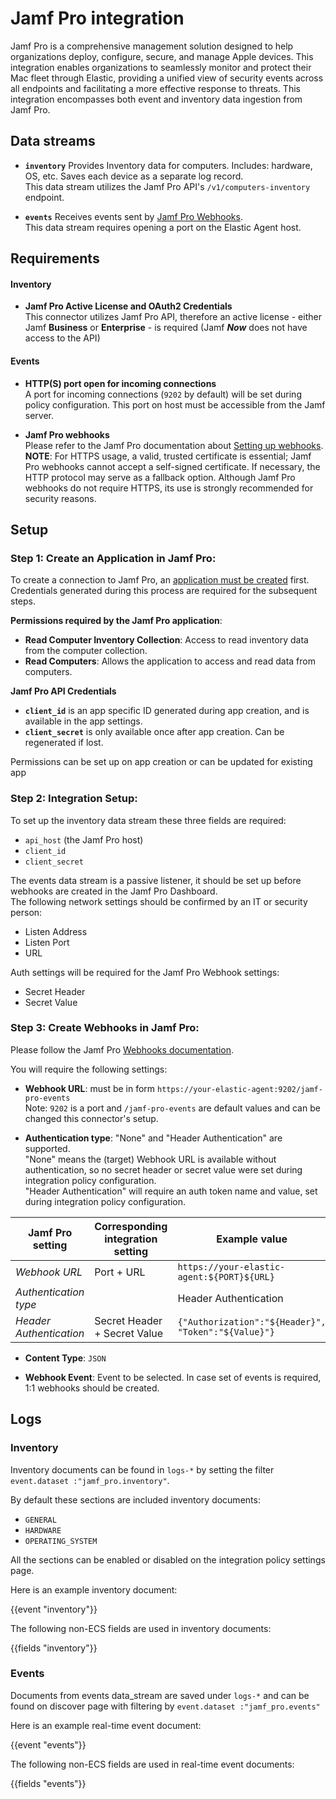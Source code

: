 # Jamf Pro integration

Jamf Pro is a comprehensive management solution designed to help organizations deploy, configure, secure, and manage Apple devices. This integration enables organizations to seamlessly monitor and protect their Mac fleet through Elastic, providing a unified view of security events across all endpoints and facilitating a more effective response to threats. This integration encompasses both event and inventory data ingestion from Jamf Pro.


## Data streams

- **`inventory`** Provides Inventory data for computers. Includes: hardware, OS, etc. Saves each device as a separate log record.  
This data stream utilizes the Jamf Pro API's `/v1/computers-inventory` endpoint.

- **`events`** Receives events sent by [Jamf Pro Webhooks](https://developer.jamf.com/developer-guide/docs/webhooks).  
This data stream requires opening a port on the Elastic Agent host.


## Requirements

#### Inventory

- **Jamf Pro Active License and OAuth2 Credentials**  
This connector utilizes Jamf Pro API, therefore an active license - either Jamf **Business** or **Enterprise** - is required (Jamf _**Now**_ does not have access to the API)

#### Events

- **HTTP(S) port open for incoming connections**  
A port for incoming connections (`9202` by default) will be set during policy configuration. This port on host must be accessible from the Jamf server.

- **Jamf Pro webhooks**  
Please refer to the Jamf Pro documentation about [Setting up webhooks](https://learn.jamf.com/en-US/bundle/jamf-pro-documentation-current/page/Webhooks.html).  
**NOTE**: For HTTPS usage, a valid, trusted certificate is essential; Jamf Pro webhooks cannot accept a self-signed certificate. If necessary, the HTTP protocol may serve as a fallback option. Although Jamf Pro webhooks do not require HTTPS, its use is strongly recommended for security reasons.


## Setup

### Step 1: Create an Application in Jamf Pro:

To create a connection to Jamf Pro, an [application must be created](https://learn.jamf.com/en-US/bundle/jamf-pro-documentation-current/page/API_Roles_and_Clients.html) first. Credentials generated during this process are required for the subsequent steps.

**Permissions required by the Jamf Pro application**:  
- **Read Computer Inventory Collection**: Access to read inventory data from the computer collection.
- **Read Computers**: Allows the application to access and read data from computers.

**Jamf Pro API Credentials**  
- **`client_id`** is an app specific ID generated during app creation, and is available in the app settings.
- **`client_secret`** is only available once after app creation. Can be regenerated if lost.

Permissions can be set up on app creation or can be updated for existing app

### Step 2: Integration Setup:

To set up the inventory data stream these three fields are required:
- `api_host` (the Jamf Pro host)
- `client_id`
- `client_secret`

The events data stream is a passive listener, it should be set up before webhooks are created in the Jamf Pro Dashboard.  
The following network settings should be confirmed by an IT or security person:  
- Listen Address
- Listen Port
- URL
 
Auth settings will be required for the Jamf Pro Webhook settings:
- Secret Header
- Secret Value

### Step 3: Create Webhooks in Jamf Pro:

Please follow the Jamf Pro [Webhooks documentation](https://learn.jamf.com/en-US/bundle/jamf-pro-documentation-current/page/Webhooks.html).

You will require the following settings:
- **Webhook URL**: must be in form `https://your-elastic-agent:9202/jamf-pro-events`  
Note: `9202` is a port and `/jamf-pro-events` are default values and can be changed this connector's setup. 

- **Authentication type**: "None" and "Header Authentication" are supported.  
"None" means the (target) Webhook URL is available without authentication, so no secret header or secret value were set during integration policy configuration.  
"Header Authentication" will require an auth token name and value, set during integration policy configuration.  

| Jamf Pro setting        | Corresponding integration setting | Example value                                       |
|-------------------------|-----------------------------------|-----------------------------------------------------|
| _Webhook URL_           | Port + URL                        | `https://your-elastic-agent:${PORT}${URL}`          |
| _Authentication type_   |                                   | Header Authentication                               |
| _Header Authentication_ | Secret Header + Secret Value      | `{"Authorization":"${Header}", "Token":"${Value}"}` |

- **Content Type**: `JSON`

- **Webhook Event**: Event to be selected. In case set of events is required, 1:1 webhooks should be created.  


## Logs

### Inventory

Inventory documents can be found in `logs-*` by setting the filter `event.dataset :"jamf_pro.inventory"`.

By default these sections are included inventory documents:
 - `GENERAL`
 - `HARDWARE`
 - `OPERATING_SYSTEM`

All the sections can be enabled or disabled on the integration policy settings page.

Here is an example inventory document:

{{event "inventory"}}

The following non-ECS fields are used in inventory documents:

{{fields "inventory"}}

### Events

Documents from events data_stream are saved under `logs-*` and can be found on discover page with filtering by `event.dataset :"jamf_pro.events"`

Here is an example real-time event document:

{{event "events"}}

The following non-ECS fields are used in real-time event documents:

{{fields "events"}}
